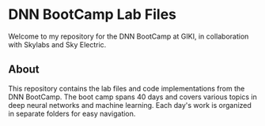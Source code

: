 # DNN BootCamp Lab Files

Welcome to my repository for the DNN BootCamp at GIKI, in collaboration with Skylabs and Sky Electric.

## About

This repository contains the lab files and code implementations from the DNN BootCamp. The boot camp spans 40 days and covers various topics in deep neural networks and machine learning. Each day's work is organized in separate folders for easy navigation.
